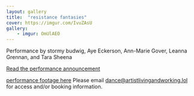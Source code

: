 ```yaml
---
layout: gallery
title:  "resistance fantasies"
cover: https://imgur.com/IvuZAsU
gallery:
    - imgur: OmUlAEO
---
```


Performance by stormy budwig, Aye Eckerson, Ann-Marie Gover, Leanna Grennan,
and Tara Sheena

[Read the performance announcement](https://www.theexponentialfestival.org/resistancefantasies)

[performance footage here](https://vimeo.com/317349454/e646ececa3) Please email dance@artistlivingandworking.lol for access and/or booking information.
